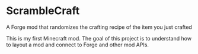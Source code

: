# ScrambleCraft
A Forge mod that randomizes the crafting recipe of the item you just crafted

This is my first Minecraft mod. The goal of this project is to understand how to layout a mod and connect to Forge and other mod APIs.
